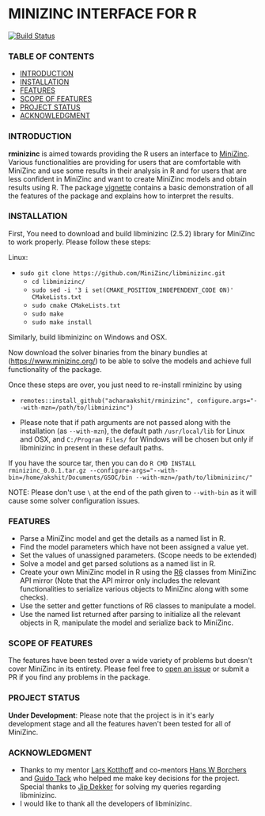 # MINIZINC INTERFACE FOR R

[![Build Status](https://travis-ci.org/acharaakshit/RMiniZinc.svg?branch=master)](https://travis-ci.org/acharaakshit/RMiniZinc)

### TABLE OF CONTENTS

* [INTRODUCTION](#INTRODUCTION)
* [INSTALLATION](#INSTALLATION)
* [FEATURES](#FEATURES)
* [SCOPE OF FEATURES](#SCOPE-OF-FEATURES)
* [PROJECT STATUS](#PROJECT-STATUS)
* [ACKNOWLEDGMENT](#ACKNOWLEDGMENT)

### INTRODUCTION

**rminizinc** is aimed towards providing the R users an interface to [MiniZinc](https://www.minizinc.org/). Various functionalities are providing for users that are comfortable with MiniZinc and use some results in their analysis in R and for users that are less confident in MiniZinc and want to create MiniZinc models and obtain results using R. The package [vignette](https://github.com/acharaakshit/RMiniZinc/blob/master/vignettes/R_MiniZinc.Rmd) contains a basic demonstration of all the features of the package and explains how to interpret the results.

### INSTALLATION

First, You need to download and build libminizinc (2.5.2) library for MiniZinc to work properly. Please follow these steps:

Linux:

 * `sudo git clone https://github.com/MiniZinc/libminizinc.git`
    * `cd libminizinc/`  
    *  `sudo sed -i '3 i set(CMAKE_POSITION_INDEPENDENT_CODE ON)' CMakeLists.txt`
    * `sudo cmake CMakeLists.txt`
    * `sudo make`
    * `sudo make install`
    
Similarly, build libminizinc on Windows and OSX.

Now download the solver binaries from the binary bundles at (https://www.minizinc.org/) to be able to solve the models and achieve full functionality of the package.

Once these steps are over, you just need to re-install rminizinc by using

* `remotes::install_github("acharaakshit/rminizinc", configure.args="--with-mzn=/path/to/libminizinc")`  

* Please note that if path arguments are not passed along with the installation (as `--with-mzn`), the default path `/usr/local/lib` for Linux and OSX, and `C:/Program Files/` for Windows  will be chosen but only if libminizinc in present in these default paths.

If you have the source tar, then you can do `R CMD INSTALL rminizinc_0.0.1.tar.gz --configure-args="--with-bin=/home/akshit/Documents/GSOC/bin --with-mzn=/path/to/libminizinc/"`

NOTE: Please don't use `\` at the end of the path given to `--with-bin` as it will cause some solver configuration issues.

### FEATURES

  * Parse a MiniZinc model and get the details as a named list in R.
  * Find the model parameters which have not been assigned a value yet.
  * Set the values of unassigned parameters. (Scope needs to be extended)
  * Solve a model and get parsed solutions as a named list in R.
  * Create your own MiniZinc model in R using the [R6](https://adv-r.hadley.nz/r6.html) classes from MiniZinc API mirror (Note that the API mirror only includes the relevant functionalities to serialize various objects to MiniZinc along with some checks).
  * Use the setter and getter functions of R6 classes to manipulate a model.
  * Use the named list returned after parsing to initialize all the relevant objects in R, manipulate the model and serialize back to MiniZinc.

### SCOPE OF FEATURES

The features have been tested over a wide variety of problems but doesn't cover MiniZinc in its entirety. Please feel free to [open an issue](https://docs.github.com/en/enterprise/2.15/user/articles/creating-an-issue) or submit a PR if you find any problems in the package.

### PROJECT STATUS

**Under Development**: Please note that the project is in it's early development stage and all the features haven't been tested for all of MiniZinc.

### ACKNOWLEDGMENT
  * Thanks to my mentor [Lars Kotthoff](https://github.com/larskotthoff) and co-mentors [Hans W Borchers](https://github.com/hwborchers) and [Guido Tack](https://github.com/guidotack) who helped me make key decisions for the project. Special thanks to [Jip Dekker](https://github.com/Dekker1) for solving my queries regarding libminizinc.
  * I would like to thank all the developers of libminizinc.
